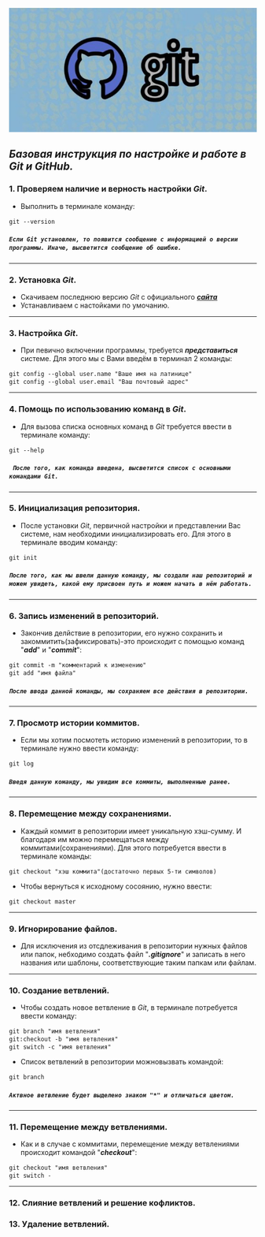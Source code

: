 ![лого github](git.jpg)

***Базовая инструкция по настройке и работе в Git и GitHub.***
---


### 1. Проверяем наличие и верность настройки *Git*.

* Выполнить в терминале команду:
```
git --version
```
##### `Если Git установлен, то появится сообщение с информацией о версии программы. Иначе, высветится сообщение об ошибке.`
---


### 2. Установка *Git*.
* Скачиваем последнюю версию *Git* с официального ***[сайта](https://git-scm.com/downloads)***
* Устанавливаем с настойками по умочанию.
---


### 3. Настройка *Git*.
* При певично включении программы, требуется ***представиться*** системе. Для этого мы с Вами введём в терминал 2 команды:
```
git config --global user.name "Ваше имя на латинице"
git config --global user.email "Ваш почтовый адрес"
```
---


### 4. Помощь по использованию команд в *Git*.
* Для вызова списка основных команд в *Git* требуется ввести в терминале команду:
```
git --help
```
##### ` После того, как команда введена, высветится список с основными командами Git.`
---


### 5. Инициализация репозитория.
* После установки *Git*, первичной настройки и представлении Вас системе, нам необходими инициализировать его. Для этого в терминале вводим команду:
```
git init
``` 

##### `После того, как мы ввели данную команду, мы создали наш репозиторий и можем увидеть, какой ему присвоен путь и можем начать в нём работать.`
---


### 6. Запись изменений в репозиторий.
* Закончив делйствие в репозитории, его нужно сохранить и закоммитить(зафиксировать)-это происходит с помощью команд "***add***"  и "***commit***":
```
git commit -m "комментарий к изменению"
git add "имя файла"
```
##### `После ввода данной команды, мы сохраняем все действия в репозитории.`
---


### 7. Просмотр истории коммитов.
* Если мы хотим посмотеть историю изменений в репозитории, то в терминале нужно ввести команду:
```
git log
```
##### `Введя данную команду, мы увидим все коммиты, выполненные ранее.`
---


### 8. Перемещение между сохранениями.
* Каждый коммит в репозитории имеет уникальную хэш-сумму. И благодаря им можно перемещаться между коммитами(сохранениями). Для этого потребуется ввести в терминале команды:
```
git checkout "хэш коммита"(достаточно первых 5-ти символов)
```
* Чтобы вернуться к исходному сосоянию, нужно ввести:
```
git checkout master
```
---


### 9. Игнорирование файлов.
* Для исключения из отсдлеживания в репозитории нужных файлов или папок, небходимо создать файл "***.gitignore***" и записать в него названия или шаблоны, соответствующие таким папкам или файлам.
---


### 10. Создание ветвлений.
* Чтобы создать новое ветвление в *Git*, в терминале потребуется ввести команду:
```
git branch "имя ветвления"
git:checkout -b "имя ветвления"
git switch -c "имя ветвления"
```
* Список ветвлений в репозитории можновызвать командой:
```
git branch
```
##### `Актвное ветвление будет выделено знаком "*" и отличаться цветом.`
---


### 11. Перемещение между ветвлениями.
* Как и в случае с коммитами, перемещение между ветвлениями происходит командой "***checkout***":
```
git checkout "имя ветвления"
git switch - 
```
---


### 12. Слияние ветвлений и решение кофликтов.

### 13. Удаление ветвлений.
